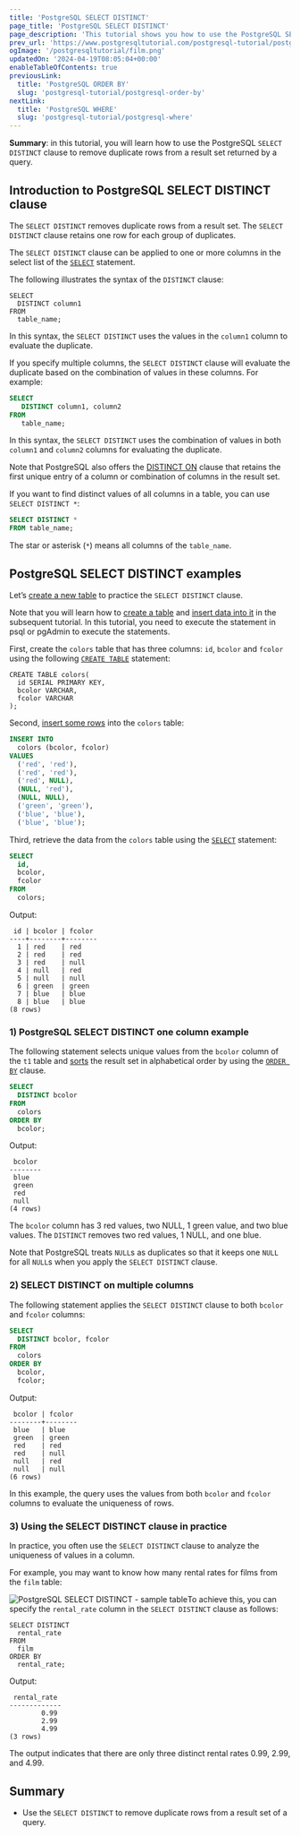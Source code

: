 ```yaml
---
title: 'PostgreSQL SELECT DISTINCT'
page_title: 'PostgreSQL SELECT DISTINCT'
page_description: 'This tutorial shows you how to use the PostgreSQL SELECT DISTINCT clause to remove duplicate rows from a result set returned by a query.'
prev_url: 'https://www.postgresqltutorial.com/postgresql-tutorial/postgresql-select-distinct/'
ogImage: '/postgresqltutorial/film.png'
updatedOn: '2024-04-19T08:05:04+00:00'
enableTableOfContents: true
previousLink:
  title: 'PostgreSQL ORDER BY'
  slug: 'postgresql-tutorial/postgresql-order-by'
nextLink:
  title: 'PostgreSQL WHERE'
  slug: 'postgresql-tutorial/postgresql-where'
---
```


**Summary**: in this tutorial, you will learn how to use the PostgreSQL `SELECT DISTINCT` clause to remove duplicate rows from a result set returned by a query.

## Introduction to PostgreSQL SELECT DISTINCT clause

The `SELECT DISTINCT` removes duplicate rows from a result set. The `SELECT DISTINCT` clause retains one row for each group of duplicates.

The `SELECT DISTINCT` clause can be applied to one or more columns in the select list of the [`SELECT`](postgresql-select) statement.

The following illustrates the syntax of the `DISTINCT` clause:

```sqlsqlsql
SELECT
  DISTINCT column1
FROM
  table_name;
```

In this syntax, the `SELECT DISTINCT` uses the values in the `column1` column to evaluate the duplicate.

If you specify multiple columns, the `SELECT DISTINCT` clause will evaluate the duplicate based on the combination of values in these columns. For example:

```sql
SELECT
   DISTINCT column1, column2
FROM
   table_name;
```

In this syntax, the `SELECT DISTINCT` uses the combination of values in both `column1` and `column2` columns for evaluating the duplicate.

Note that PostgreSQL also offers the [DISTINCT ON](postgresql-distinct-on) clause that retains the first unique entry of a column or combination of columns in the result set.

If you want to find distinct values of all columns in a table, you can use `SELECT DISTINCT *`:

```sql
SELECT DISTINCT *
FROM table_name;
```

The star or asterisk (`*`) means all columns of the `table_name`.

## PostgreSQL SELECT DISTINCT examples

Let’s [create a new table](postgresql-create-table) to practice the `SELECT DISTINCT` clause.

Note that you will learn how to [create a table](postgresql-create-table) and [insert data into it](postgresql-insert) in the subsequent tutorial. In this tutorial, you need to execute the statement in psql or pgAdmin to execute the statements.

First, create the `colors` table that has three columns: `id`, `bcolor` and `fcolor` using the following [`CREATE TABLE`](postgresql-create-table) statement:

```
CREATE TABLE colors(
  id SERIAL PRIMARY KEY,
  bcolor VARCHAR,
  fcolor VARCHAR
);
```

Second, [insert some rows](postgresql-insert-multiple-rows) into the `colors` table:

```sql
INSERT INTO
  colors (bcolor, fcolor)
VALUES
  ('red', 'red'),
  ('red', 'red'),
  ('red', NULL),
  (NULL, 'red'),
  (NULL, NULL),
  ('green', 'green'),
  ('blue', 'blue'),
  ('blue', 'blue');
```

Third, retrieve the data from the `colors` table using the [`SELECT`](postgresql-select) statement:

```sql
SELECT
  id,
  bcolor,
  fcolor
FROM
  colors;
```

Output:

```text
 id | bcolor | fcolor
----+--------+--------
  1 | red    | red
  2 | red    | red
  3 | red    | null
  4 | null   | red
  5 | null   | null
  6 | green  | green
  7 | blue   | blue
  8 | blue   | blue
(8 rows)
```

### 1\) PostgreSQL SELECT DISTINCT one column example

The following statement selects unique values from the `bcolor` column of the `t1` table and [sorts](postgresql-order-by) the result set in alphabetical order by using the [`ORDER BY`](postgresql-order-by) clause.

```sql
SELECT
  DISTINCT bcolor
FROM
  colors
ORDER BY
  bcolor;
```

Output:

```text
 bcolor
--------
 blue
 green
 red
 null
(4 rows)
```

The `bcolor` column has 3 red values, two NULL, 1 green value, and two blue values. The `DISTINCT` removes two red values, 1 NULL, and one blue.

Note that PostgreSQL treats `NULL`s as duplicates so that it keeps one `NULL` for all `NULL`s when you apply the `SELECT DISTINCT` clause.

### 2\) SELECT DISTINCT on multiple columns

The following statement applies the `SELECT DISTINCT` clause to both `bcolor` and `fcolor` columns:

```sql
SELECT
  DISTINCT bcolor, fcolor
FROM
  colors
ORDER BY
  bcolor,
  fcolor;
```

Output:

```
 bcolor | fcolor
--------+--------
 blue   | blue
 green  | green
 red    | red
 red    | null
 null   | red
 null   | null
(6 rows)
```

In this example, the query uses the values from both `bcolor` and `fcolor` columns to evaluate the uniqueness of rows.

### 3\) Using the SELECT DISTINCT clause in practice

In practice, you often use the `SELECT DISTINCT` clause to analyze the uniqueness of values in a column.

For example, you may want to know how many rental rates for films from the `film` table:

![PostgreSQL SELECT DISTINCT - sample table](/postgresqltutorial/film.png)To achieve this, you can specify the `rental_rate` column in the `SELECT DISTINCT` clause as follows:

```
SELECT DISTINCT
  rental_rate
FROM
  film
ORDER BY
  rental_rate;
```

Output:

```plaintext
 rental_rate
-------------
        0.99
        2.99
        4.99
(3 rows)
```

The output indicates that there are only three distinct rental rates 0\.99, 2\.99, and 4\.99\.

## Summary

- Use the `SELECT DISTINCT` to remove duplicate rows from a result set of a query.
